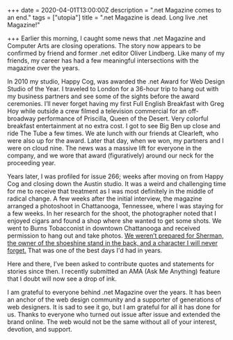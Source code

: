 +++
date = 2020-04-01T13:00:00Z
description = ".net Magazine comes to an end."
tags = ["utopia"]
title = ".net Magazine is dead. Long live .net Magazine!"

+++
Earlier this morning, I caught some news that .net Magazine and Computer Arts are closing operations. The story now appears to be confirmed by friend and former .net editor Oliver Lindberg. Like many of my friends, my career has had a few meaningful intersections with the magazine over the years.

In 2010 my studio, Happy Cog, was awarded the .net Award for Web Design Studio of the Year. I traveled to London for a 36-hour trip to hang out with my business partners and see some of the sights before the award ceremonies.  I’ll never forget having my first Full English Breakfast with Greg Hoy while outside a crew filmed a television commercial for an off-broadway performance of Priscilla, Queen of the Desert. Very colorful breakfast entertainment at no extra cost. I got to see Big Ben up close and ride The Tube a few times. We ate lunch with our friends at Clearleft, who were also up for the award. Later that day, when we won, my partners and I were on cloud nine. The news was a massive lift for everyone in the company, and we wore that award (figuratively) around our neck for the proceeding year.

Years later, I was profiled for issue 266; weeks after moving on from Happy Cog and closing down the Austin studio. It was a weird and challenging time for me to receive that treatment as I was most definitely in the middle of radical change. A few weeks after the initial interview, the magazine arranged a photoshoot in Chattanooga, Tennessee, where I was staying for a few weeks. In her research for the shoot, the photographer noted that I enjoyed cigars and found a shop where she wanted to get some shots. We went to Burns Tobacconist in downtown Chattanooga and received permission to hang out and take photos. [We weren’t prepared for Sherman, the owner of the shoeshine stand in the back, and a character I will never forget.](https://airbagindustries.com/john/ "Read the story about Sherman") That was one of the best days I'd had in years.

Here and there, I’ve been asked to contribute quotes and statements for stories since then. I recently submitted an AMA (Ask Me Anything) feature that I doubt will now see a drop of ink.

I am grateful to everyone behind .net Magazine over the years. It has been an anchor of the web design community and a supporter of generations of web designers. It is sad to see it go, but I am grateful for all it has done for us. Thanks to everyone who turned out issue after issue and extended the brand online. The web would not be the same without all of your interest, devotion, and support.